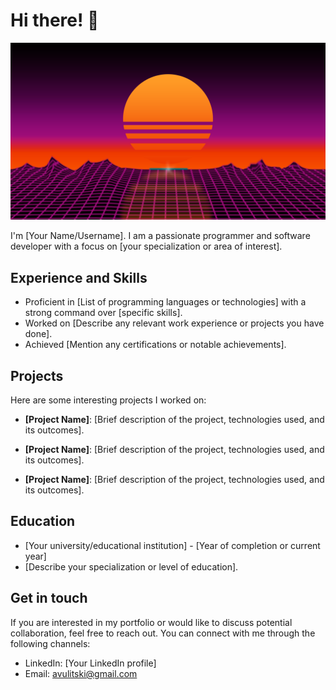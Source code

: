# Hi there! 👋

<img src="imgGithub.png" width="600" style="margin-left: auto;
  margin-right: auto;">

I'm [Your Name/Username]. I am a passionate programmer and software developer with a focus on [your specialization or area of interest].

## Experience and Skills

- Proficient in [List of programming languages or technologies] with a strong command over [specific skills].
- Worked on [Describe any relevant work experience or projects you have done].
- Achieved [Mention any certifications or notable achievements].

## Projects

Here are some interesting projects I worked on:

- **[Project Name]**: [Brief description of the project, technologies used, and its outcomes].

- **[Project Name]**: [Brief description of the project, technologies used, and its outcomes].

- **[Project Name]**: [Brief description of the project, technologies used, and its outcomes].

## Education

- [Your university/educational institution] - [Year of completion or current year]
- [Describe your specialization or level of education].

## Get in touch

If you are interested in my portfolio or would like to discuss potential collaboration, feel free to reach out. You can connect with me through the following channels:

- LinkedIn: [Your LinkedIn profile]
- Email: avulitski@gmail.com
